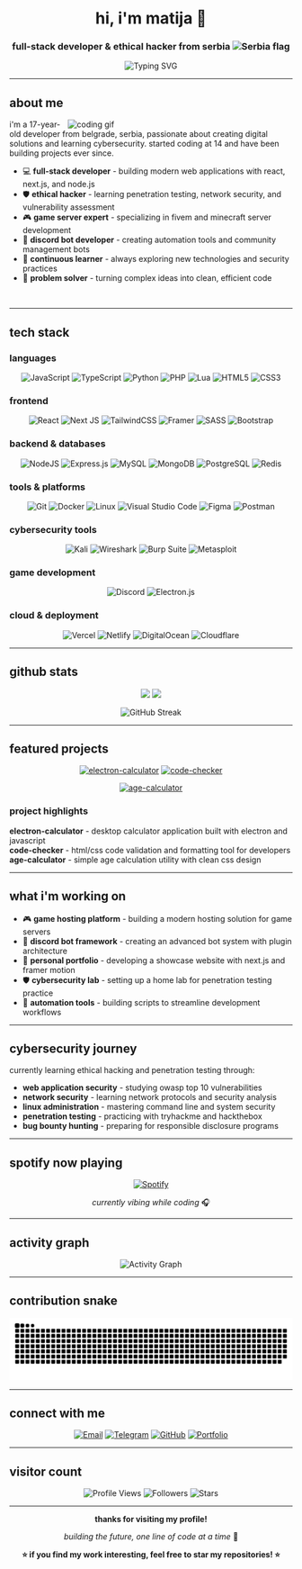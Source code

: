 <div align="center">

# hi, i'm matija 👋

### full-stack developer & ethical hacker from serbia <img src="https://flagcdn.com/w20/rs.png" alt="Serbia flag"/>

<img src="https://readme-typing-svg.herokuapp.com?font=Inter&size=22&duration=3000&pause=1000&color=6366F1&center=true&vCenter=true&width=600&lines=full-stack+developer;ethical+hacker+in+training;game+server+specialist;discord+bot+creator;open+source+contributor" alt="Typing SVG" />

</div>

---

## about me

<img align="right" alt="coding gif" width="400" src="https://media.giphy.com/media/qgQUggAC3Pfv687qPC/giphy.gif">

i'm a 17-year-old developer from belgrade, serbia, passionate about creating digital solutions and learning cybersecurity. started coding at 14 and have been building projects ever since.

- 💻 **full-stack developer** - building modern web applications with react, next.js, and node.js
- 🛡️ **ethical hacker** - learning penetration testing, network security, and vulnerability assessment
- 🎮 **game server expert** - specializing in fivem and minecraft server development
- 🤖 **discord bot developer** - creating automation tools and community management bots
- 🌱 **continuous learner** - always exploring new technologies and security practices
- 🎯 **problem solver** - turning complex ideas into clean, efficient code

<br clear="right"/>

---

## tech stack

### languages
<div align="center">

![JavaScript](https://img.shields.io/badge/javascript-%23323330.svg?style=for-the-badge&logo=javascript&logoColor=%23F7DF1E)
![TypeScript](https://img.shields.io/badge/typescript-%23007ACC.svg?style=for-the-badge&logo=typescript&logoColor=white)
![Python](https://img.shields.io/badge/python-3670A0?style=for-the-badge&logo=python&logoColor=ffdd54)
![PHP](https://img.shields.io/badge/php-%23777BB4.svg?style=for-the-badge&logo=php&logoColor=white)
![Lua](https://img.shields.io/badge/lua-%232C2D72.svg?style=for-the-badge&logo=lua&logoColor=white)
![HTML5](https://img.shields.io/badge/html5-%23E34F26.svg?style=for-the-badge&logo=html5&logoColor=white)
![CSS3](https://img.shields.io/badge/css3-%231572B6.svg?style=for-the-badge&logo=css3&logoColor=white)

</div>

### frontend
<div align="center">

![React](https://img.shields.io/badge/react-%2320232a.svg?style=for-the-badge&logo=react&logoColor=%2361DAFB)
![Next JS](https://img.shields.io/badge/Next-black?style=for-the-badge&logo=next.js&logoColor=white)
![TailwindCSS](https://img.shields.io/badge/tailwindcss-%2338B2AC.svg?style=for-the-badge&logo=tailwind-css&logoColor=white)
![Framer](https://img.shields.io/badge/Framer-black?style=for-the-badge&logo=framer&logoColor=blue)
![SASS](https://img.shields.io/badge/SASS-hotpink.svg?style=for-the-badge&logo=SASS&logoColor=white)
![Bootstrap](https://img.shields.io/badge/bootstrap-%238511FA.svg?style=for-the-badge&logo=bootstrap&logoColor=white)

</div>

### backend & databases
<div align="center">

![NodeJS](https://img.shields.io/badge/node.js-6DA55F?style=for-the-badge&logo=node.js&logoColor=white)
![Express.js](https://img.shields.io/badge/express.js-%23404d59.svg?style=for-the-badge&logo=express&logoColor=%2361DAFB)
![MySQL](https://img.shields.io/badge/mysql-%2300000f.svg?style=for-the-badge&logo=mysql&logoColor=white)
![MongoDB](https://img.shields.io/badge/MongoDB-%234ea94b.svg?style=for-the-badge&logo=mongodb&logoColor=white)
![PostgreSQL](https://img.shields.io/badge/postgresql-%23316192.svg?style=for-the-badge&logo=postgresql&logoColor=white)
![Redis](https://img.shields.io/badge/redis-%23DD0031.svg?style=for-the-badge&logo=redis&logoColor=white)

</div>

### tools & platforms
<div align="center">

![Git](https://img.shields.io/badge/git-%23F05033.svg?style=for-the-badge&logo=git&logoColor=white)
![Docker](https://img.shields.io/badge/docker-%230db7ed.svg?style=for-the-badge&logo=docker&logoColor=white)
![Linux](https://img.shields.io/badge/Linux-FCC624?style=for-the-badge&logo=linux&logoColor=black)
![Visual Studio Code](https://img.shields.io/badge/Visual%20Studio%20Code-0078d4.svg?style=for-the-badge&logo=visual-studio-code&logoColor=white)
![Figma](https://img.shields.io/badge/figma-%23F24E1E.svg?style=for-the-badge&logo=figma&logoColor=white)
![Postman](https://img.shields.io/badge/Postman-FF6C37?style=for-the-badge&logo=postman&logoColor=white)

</div>

### cybersecurity tools
<div align="center">

![Kali](https://img.shields.io/badge/Kali-268BEE?style=for-the-badge&logo=kalilinux&logoColor=white)
![Wireshark](https://img.shields.io/badge/Wireshark-1679A7?style=for-the-badge&logo=wireshark&logoColor=white)
![Burp Suite](https://img.shields.io/badge/burpsuite-FF6633?style=for-the-badge&logo=burpsuite&logoColor=white)
![Metasploit](https://img.shields.io/badge/metasploit-2596CD?style=for-the-badge&logo=metasploit&logoColor=white)

</div>

### game development
<div align="center">

![Discord](https://img.shields.io/badge/Discord-%235865F2.svg?style=for-the-badge&logo=discord&logoColor=white)
![Electron.js](https://img.shields.io/badge/Electron-191970?style=for-the-badge&logo=Electron&logoColor=white)

</div>

### cloud & deployment
<div align="center">

![Vercel](https://img.shields.io/badge/vercel-%23000000.svg?style=for-the-badge&logo=vercel&logoColor=white)
![Netlify](https://img.shields.io/badge/netlify-%23000000.svg?style=for-the-badge&logo=netlify&logoColor=#00C7B7)
![DigitalOcean](https://img.shields.io/badge/DigitalOcean-%230167ff.svg?style=for-the-badge&logo=digitalOcean&logoColor=white)
![Cloudflare](https://img.shields.io/badge/Cloudflare-F38020?style=for-the-badge&logo=Cloudflare&logoColor=white)

</div>

---

## github stats

<div align="center">

<img height="180em" src="https://github-readme-stats.vercel.app/api?username=matijactf0&show_icons=true&theme=tokyonight&hide_border=true&include_all_commits=true&count_private=true"/>

<img height="180em" src="https://github-readme-stats.vercel.app/api/top-langs/?username=matijactf0&layout=compact&theme=tokyonight&hide_border=true&langs_count=8"/>

</div>

<div align="center">

![GitHub Streak](https://github-readme-streak-stats.herokuapp.com/?user=matijactf0&theme=tokyonight&hide_border=true)

</div>

---

## featured projects

<div align="center">

[![electron-calculator](https://github-readme-stats.vercel.app/api/pin/?username=matijactf0&repo=electron-calculator&theme=tokyonight&hide_border=true)](https://github.com/matijactf0/electron-calculator)
[![code-checker](https://github-readme-stats.vercel.app/api/pin/?username=matijactf0&repo=code-checker&theme=tokyonight&hide_border=true)](https://github.com/matijactf0/code-checker)

[![age-calculator](https://github-readme-stats.vercel.app/api/pin/?username=matijactf0&repo=age-calculator&theme=tokyonight&hide_border=true)](https://github.com/matijactf0/age-calculator)

</div>

### project highlights

**electron-calculator** - desktop calculator application built with electron and javascript  
**code-checker** - html/css code validation and formatting tool for developers  
**age-calculator** - simple age calculation utility with clean css design  

---

## what i'm working on

- 🎮 **game hosting platform** - building a modern hosting solution for game servers
- 🤖 **discord bot framework** - creating an advanced bot system with plugin architecture
- 💼 **personal portfolio** - developing a showcase website with next.js and framer motion
- 🛡️ **cybersecurity lab** - setting up a home lab for penetration testing practice
- 🔧 **automation tools** - building scripts to streamline development workflows

---

## cybersecurity journey

currently learning ethical hacking and penetration testing through:

- **web application security** - studying owasp top 10 vulnerabilities
- **network security** - learning network protocols and security analysis
- **linux administration** - mastering command line and system security
- **penetration testing** - practicing with tryhackme and hackthebox
- **bug bounty hunting** - preparing for responsible disclosure programs

---

## spotify now playing

<div align="center">

[![Spotify](https://novatorem-kyzbk7wxl-bardiesel.vercel.app/api/spotify)](https://open.spotify.com/user/matijactf0)

*currently vibing while coding* 🎧

</div>

---

## activity graph

<div align="center">

![Activity Graph](https://github-readme-activity-graph.vercel.app/graph?username=matijactf0&theme=tokyo-night&hide_border=true)

</div>

---

## contribution snake

<div align="center">

<picture>
  <source media="(prefers-color-scheme: dark)" srcset="https://raw.githubusercontent.com/platane/snk/output/github-contribution-grid-snake-dark.svg">
  <source media="(prefers-color-scheme: light)" srcset="https://raw.githubusercontent.com/platane/snk/output/github-contribution-grid-snake.svg">
  <img alt="github contribution grid snake animation" src="https://raw.githubusercontent.com/platane/snk/output/github-contribution-grid-snake.svg">
</picture>

</div>

---

## connect with me

<div align="center">

[![Email](https://img.shields.io/badge/Email-hi@matkez.dev-0078D4?style=for-the-badge&logo=microsoft-outlook&logoColor=white)](mailto:hi@matkez.dev)
[![Telegram](https://img.shields.io/badge/Telegram-@xlowbb-2CA5E0?style=for-the-badge&logo=telegram&logoColor=white)](https://t.me/xlowbb)
[![GitHub](https://img.shields.io/badge/GitHub-matijactf0-181717?style=for-the-badge&logo=github&logoColor=white)](https://github.com/matijactf0)
[![Portfolio](https://img.shields.io/badge/Portfolio-matkez.dev-FF5722?style=for-the-badge&logo=todoist&logoColor=white)](https://matkez.dev)

</div>

---

## visitor count

<div align="center">

![Profile Views](https://komarev.com/ghpvc/?username=matijactf0&color=5865f2&style=for-the-badge)
![Followers](https://img.shields.io/github/followers/matijactf0?color=5865f2&style=for-the-badge)
![Stars](https://img.shields.io/github/stars/matijactf0?color=5865f2&style=for-the-badge)

</div>

---

<div align="center">

**thanks for visiting my profile!**

*building the future, one line of code at a time* 🚀

**⭐ if you find my work interesting, feel free to star my repositories! ⭐**

</div>
